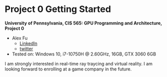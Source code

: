 Project 0 Getting Started
====================

**University of Pennsylvania, CIS 565: GPU Programming and Architecture, Project 0**

* Alex Fu
  * [LinkedIn](https://www.linkedin.com/in/alex-fu-b47b67238/)
  * [twitter](https://twitter.com/AlexFu8304)
* Tested on: Windows 10, i7-10750H @ 2.60GHz, 16GB, GTX 3060 6GB

I am strongly interested in real-time ray traycing and virtual reality. I am looking forward to enrolling at a game company in the future.

